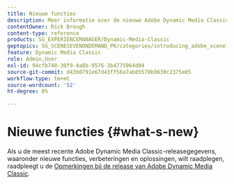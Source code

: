 ```yaml
---
title: Nieuwe functies
description: Meer informatie over de nieuwe Adobe Dynamic Media Classic vindt u in de opmerkingen bij de huidige release.
contentOwner: Rick Brough
content-type: reference
products: SG_EXPERIENCEMANAGER/Dynamic-Media-Classic
geptopics: SG_SCENESEVENONDEMAND_PK/categories/introducing_adobe_scene7
feature: Dynamic Media Classic
role: Admin,User
exl-id: 94cfb748-30f9-4a8b-9576-3b4775964d04
source-git-commit: d43b0791e67d43ff56a7ab85570b9639c2375e05
workflow-type: tm+mt
source-wordcount: '52'
ht-degree: 0%

---
```


# Nieuwe functies {#what-s-new}

Als u de meest recente Adobe Dynamic Media Classic-releasegegevens, waaronder nieuwe functies, verbeteringen en oplossingen, wilt raadplegen, raadpleegt u de [Opmerkingen bij de release van Adobe Dynamic Media Classic](https://experienceleague.adobe.com/docs/dynamic-media-developer-resources/release-notes/s7rn2017.html).
